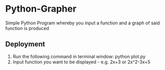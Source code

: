 # Python-Grapher
Simple Python Program whereby you input a function and a graph of said function is produced

## Deployment  
1. Run the following command in terminal window: 
   python plot.py
2. Input function you want to be displayed - e.g. 2x+3 or 2x^2-3x+5

